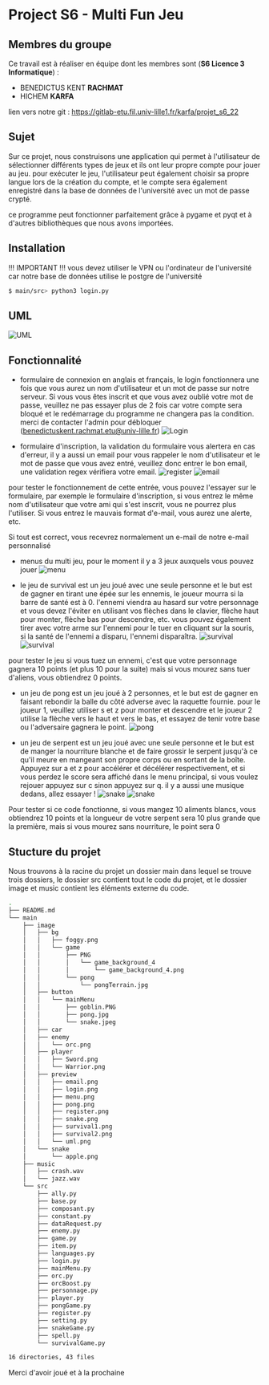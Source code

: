 # Project S6 - Multi Fun Jeu

## Membres du groupe

Ce travail est à réaliser en équipe dont les membres sont (**S6 Licence 3 Informatique**) :

- BENEDICTUS KENT **RACHMAT**
- HICHEM **KARFA**

lien vers notre git : https://gitlab-etu.fil.univ-lille1.fr/karfa/projet_s6_22

## Sujet

Sur ce projet, nous construisons une application qui permet à l'utilisateur de sélectionner différents types de jeux et ils ont leur propre compte pour jouer au jeu. pour exécuter le jeu, l'utilisateur peut également choisir sa propre langue lors de la création du compte, et le compte sera également enregistré dans la base de données de l'université avec un mot de passe crypté.

ce programme peut fonctionner parfaitement grâce à pygame et pyqt et à d'autres bibliothèques que nous avons importées.

## Installation

!!! IMPORTANT !!!
vous devez utiliser le VPN ou l'ordinateur de l'université car notre base de données utilise le postgre de l'université

```bash
$ main/src> python3 login.py
```

## UML

![UML](main/image/preview/uml.png "Title")

## Fonctionnalité

- formulaire de connexion en anglais et français, le login fonctionnera une fois que vous aurez un nom d'utilisateur et un mot de passe sur notre serveur. Si vous vous êtes inscrit et que vous avez oublié votre mot de passe, veuillez ne pas essayer plus de 2 fois car votre compte sera bloqué et le redémarrage du programme ne changera pas la condition. merci de contacter l'admin pour débloquer (benedictuskent.rachmat.etu@univ-lille.fr)
  ![Login](main/image/preview/login.png "Login")

- formulaire d'inscription, la validation du formulaire vous alertera en cas d'erreur, il y a aussi un email pour vous rappeler le nom d'utilisateur et le mot de passe que vous avez entré, veuillez donc entrer le bon email, une validation regex vérifiera votre email.
  ![register](main/image/preview/register.png "register")
  ![email](main/image/preview/email.png "email")

pour tester le fonctionnement de cette entrée, vous pouvez l'essayer sur le formulaire, par exemple le formulaire d'inscription, si vous entrez le même nom d'utilisateur que votre ami qui s'est inscrit, vous ne pourrez plus l'utiliser. Si vous entrez le mauvais format d'e-mail, vous aurez une alerte, etc.

Si tout est correct, vous recevrez normalement un e-mail de notre e-mail personnalisé

- menus du multi jeu, pour le moment il y a 3 jeux auxquels vous pouvez jouer
  ![menu](main/image/preview/menu.png "menu")

- le jeu de survival est un jeu joué avec une seule personne et le but est de gagner en tirant une épée sur les ennemis, le joueur mourra si la barre de santé est à 0. l'ennemi viendra au hasard sur votre personnage et vous devez l'éviter en utilisant vos flèches dans le clavier, flèche haut pour monter, flèche bas pour descendre, etc. vous pouvez également tirer avec votre arme sur l'ennemi pour le tuer en cliquant sur la souris, si la santé de l'ennemi a disparu, l'ennemi disparaîtra.
  ![survival](main/image/preview/survival1.png "survival")
  ![survival](main/image/preview/survival2.png "survival")

pour tester le jeu si vous tuez un ennemi, c'est que votre personnage gagnera 10 points (et plus 10 pour la suite) mais si vous mourez sans tuer d'aliens, vous obtiendrez 0 points.

- un jeu de pong est un jeu joué à 2 personnes, et le but est de gagner en faisant rebondir la balle du côté adverse avec la raquette fournie. pour le joueur 1, veuillez utiliser s et z pour monter et descendre et le joueur 2 utilise la flèche vers le haut et vers le bas, et essayez de tenir votre base ou l'adversaire gagnera le point.
  ![pong](main/image/preview/pong.png "pong")

- un jeu de serpent est un jeu joué avec une seule personne et le but est de manger la nourriture blanche et de faire grossir le serpent jusqu'à ce qu'il meure en mangeant son propre corps ou en sortant de la boîte. Appuyez sur a et z pour accélérer et décélérer respectivement, et si vous perdez le score sera affiché dans le menu principal, si vous voulez rejouer appuyez sur c sinon appuyez sur q.
  il y a aussi une musique dedans, allez essayer !
  ![snake](main/image/preview/snake1.png "snake")
  ![snake](main/image/preview/snake2.png "snake")

Pour tester si ce code fonctionne, si vous mangez 10 aliments blancs, vous obtiendrez 10 points et la longueur de votre serpent sera 10 plus grande que la première, mais si vous mourez sans nourriture, le point sera 0

## Stucture du projet

Nous trouvons à la racine du projet un dossier main dans lequel se trouve trois dossiers,
le dossier src contient tout le code du projet, et le dossier image et music contient les éléments externe du code.

```bash
.
├── README.md
└── main
    ├── image
    │   ├── bg
    │   │   ├── foggy.png
    │   │   └── game
    │   │       ├── PNG
    │   │       │   └── game_background_4
    │   │       │       └── game_background_4.png
    │   │       └── pong
    │   │           └── pongTerrain.jpg
    │   ├── button
    │   │   └── mainMenu
    │   │       ├── goblin.PNG
    │   │       ├── pong.jpg
    │   │       └── snake.jpeg
    │   ├── car
    │   ├── enemy
    │   │   └── orc.png
    │   ├── player
    │   │   ├── Sword.png
    │   │   └── Warrior.png
    │   ├── preview
    │   │   ├── email.png
    │   │   ├── login.png
    │   │   ├── menu.png
    │   │   ├── pong.png
    │   │   ├── register.png
    │   │   ├── snake.png
    │   │   ├── survival1.png
    │   │   ├── survival2.png
    │   │   └── uml.png
    │   └── snake
    │       └── apple.png
    ├── music
    │   ├── crash.wav
    │   └── jazz.wav
    └── src
        ├── ally.py
        ├── base.py
        ├── composant.py
        ├── constant.py
        ├── dataRequest.py
        ├── enemy.py
        ├── game.py
        ├── item.py
        ├── languages.py
        ├── login.py
        ├── mainMenu.py
        ├── orc.py
        ├── orcBoost.py
        ├── personnage.py
        ├── player.py
        ├── pongGame.py
        ├── register.py
        ├── setting.py
        ├── snakeGame.py
        ├── spell.py
        └── survivalGame.py

16 directories, 43 files
```

Merci d'avoir joué et à la prochaine
